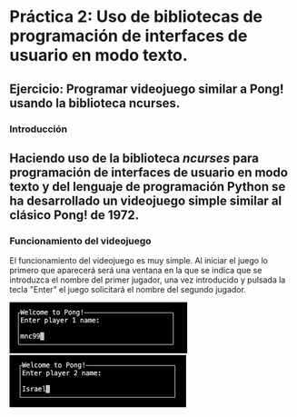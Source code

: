 # Práctica 2: Uso de bibliotecas de programación de interfaces de usuario en modo texto.
## Ejercicio: Programar videojuego similar a Pong! usando la biblioteca ncurses.

### Introducción
Haciendo uso de la biblioteca *ncurses* para programación de interfaces de usuario en modo texto
y del lenguaje de programación Python se ha desarrollado un videojuego simple similar al clásico
Pong! de 1972.
---

### Funcionamiento del videojuego

El funcionamiento del videojuego es muy simple. Al iniciar el juego lo primero que aparecerá será una
ventana en la que se indica que se introduzca el nombre del primer jugador, una vez introducido y pulsada
la tecla "Enter" el juego solicitará el nombre del segundo jugador.

![Nombre Jugador 1](https://github.com/mnc99/PDIH/blob/main/P2/Screenshots/player1-name.png?raw=true)
![Nombre Jugador 2](https://github.com/mnc99/PDIH/blob/main/P2/Screenshots/player2-name.png?raw=true)